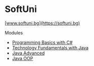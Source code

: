 # SoftUni
[www.softuni.bg](https://softuni.bg)</br>

Modules<br/>
*   [Programming Basics with C#](https://github.com/almanaha/SoftUni/tree/master/Programming%20Basics%20with%20C%23)<br/>
*   [Technology Fundamentals with Java](https://github.com/almanaha/SoftUni/tree/master/Technology%20Fundamentals%20with%20Java)<br/>
*   [Java Advanced](https://github.com/almanaha/SoftUni/tree/master/Java%20Advanced)<br/>
*   [Java OOP]()<br/>
